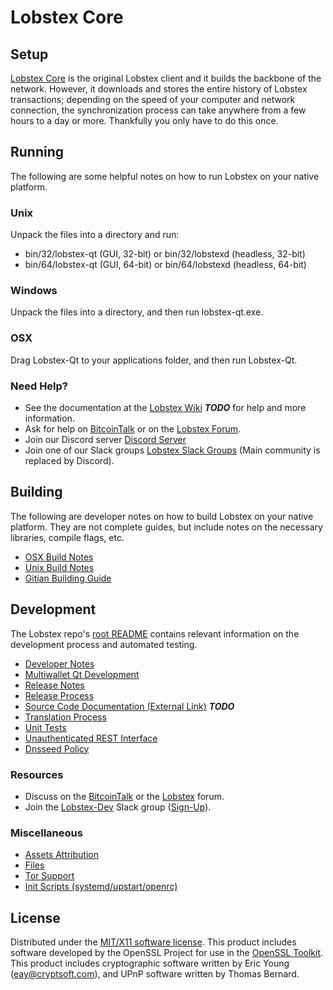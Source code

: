 Lobstex Core
=====================

Setup
---------------------
[Lobstex Core](http://lobstex.org/wallet) is the original Lobstex client and it builds the backbone of the network. However, it downloads and stores the entire history of Lobstex transactions; depending on the speed of your computer and network connection, the synchronization process can take anywhere from a few hours to a day or more. Thankfully you only have to do this once.

Running
---------------------
The following are some helpful notes on how to run Lobstex on your native platform.

### Unix

Unpack the files into a directory and run:

- bin/32/lobstex-qt (GUI, 32-bit) or bin/32/lobstexd (headless, 32-bit)
- bin/64/lobstex-qt (GUI, 64-bit) or bin/64/lobstexd (headless, 64-bit)

### Windows

Unpack the files into a directory, and then run lobstex-qt.exe.

### OSX

Drag Lobstex-Qt to your applications folder, and then run Lobstex-Qt.

### Need Help?

* See the documentation at the [Lobstex Wiki](https://en.bitcoin.it/wiki/Main_Page) ***TODO***
for help and more information.
* Ask for help on [BitcoinTalk](https://bitcointalk.org/index.php?topic=1262920.0) or on the [Lobstex Forum](http://forum.lobstex.org/).
* Join our Discord server [Discord Server](https://discord.lobstex.org)
* Join one of our Slack groups [Lobstex Slack Groups](https://lobstex.org/slack-logins/) (Main community is replaced by Discord).

Building
---------------------
The following are developer notes on how to build Lobstex on your native platform. They are not complete guides, but include notes on the necessary libraries, compile flags, etc.

- [OSX Build Notes](build-osx.md)
- [Unix Build Notes](build-unix.md)
- [Gitian Building Guide](gitian-building.md)

Development
---------------------
The Lobstex repo's [root README](https://github.com/Lobstex-Project/Lobstex/blob/master/README.md) contains relevant information on the development process and automated testing.

- [Developer Notes](developer-notes.md)
- [Multiwallet Qt Development](multiwallet-qt.md)
- [Release Notes](release-notes.md)
- [Release Process](release-process.md)
- [Source Code Documentation (External Link)](https://dev.visucore.com/bitcoin/doxygen/) ***TODO***
- [Translation Process](translation_process.md)
- [Unit Tests](unit-tests.md)
- [Unauthenticated REST Interface](REST-interface.md)
- [Dnsseed Policy](dnsseed-policy.md)

### Resources

* Discuss on the [BitcoinTalk](https://bitcointalk.org/index.php?topic=1262920.0) or the [Lobstex](http://forum.lobstex.org/) forum.
* Join the [Lobstex-Dev](https://lobstex-dev.slack.com/) Slack group ([Sign-Up](https://lobstex-dev.herokuapp.com/)).

### Miscellaneous
- [Assets Attribution](assets-attribution.md)
- [Files](files.md)
- [Tor Support](tor.md)
- [Init Scripts (systemd/upstart/openrc)](init.md)

License
---------------------
Distributed under the [MIT/X11 software license](http://www.opensource.org/licenses/mit-license.php).
This product includes software developed by the OpenSSL Project for use in the [OpenSSL Toolkit](https://www.openssl.org/). This product includes
cryptographic software written by Eric Young ([eay@cryptsoft.com](mailto:eay@cryptsoft.com)), and UPnP software written by Thomas Bernard.
